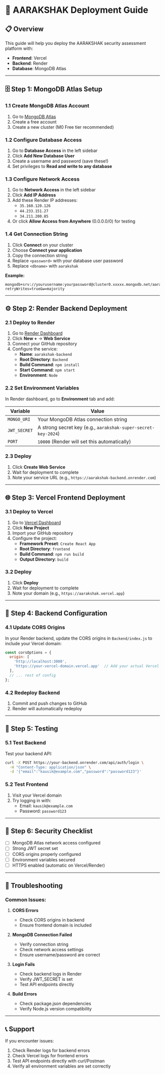 # 🚀 AARAKSHAK Deployment Guide

## 📋 Overview
This guide will help you deploy the AARAKSHAK security assessment platform with:
- **Frontend**: Vercel
- **Backend**: Render
- **Database**: MongoDB Atlas

---

## 🗄️ Step 1: MongoDB Atlas Setup

### 1.1 Create MongoDB Atlas Account
1. Go to [MongoDB Atlas](https://www.mongodb.com/atlas)
2. Create a free account
3. Create a new cluster (M0 Free tier recommended)

### 1.2 Configure Database Access
1. Go to **Database Access** in the left sidebar
2. Click **Add New Database User**
3. Create a username and password (save these!)
4. Set privileges to **Read and write to any database**

### 1.3 Configure Network Access
1. Go to **Network Access** in the left sidebar
2. Click **Add IP Address**
3. Add these Render IP addresses:
   - `35.160.120.126`
   - `44.233.151.27`
   - `34.211.200.85`
4. Or click **Allow Access from Anywhere** (0.0.0.0/0) for testing

### 1.4 Get Connection String
1. Click **Connect** on your cluster
2. Choose **Connect your application**
3. Copy the connection string
4. Replace `<password>` with your database user password
5. Replace `<dbname>` with `aarakshak`

**Example:**
```
mongodb+srv://yourusername:yourpassword@cluster0.xxxxx.mongodb.net/aarakshak?retryWrites=true&w=majority
```

---

## ⚙️ Step 2: Render Backend Deployment

### 2.1 Deploy to Render
1. Go to [Render Dashboard](https://dashboard.render.com/)
2. Click **New +** → **Web Service**
3. Connect your GitHub repository
4. Configure the service:
   - **Name**: `aarakshak-backend`
   - **Root Directory**: `Backend`
   - **Build Command**: `npm install`
   - **Start Command**: `npm start`
   - **Environment**: `Node`

### 2.2 Set Environment Variables
In Render dashboard, go to **Environment** tab and add:

| Variable | Value |
|----------|-------|
| `MONGO_URI` | Your MongoDB Atlas connection string |
| `JWT_SECRET` | A strong secret key (e.g., `aarakshak-super-secret-key-2024`) |
| `PORT` | `10000` (Render will set this automatically) |

### 2.3 Deploy
1. Click **Create Web Service**
2. Wait for deployment to complete
3. Note your service URL (e.g., `https://aarakshak-backend.onrender.com`)

---

## 🌐 Step 3: Vercel Frontend Deployment

### 3.1 Deploy to Vercel
1. Go to [Vercel Dashboard](https://vercel.com/dashboard)
2. Click **New Project**
3. Import your GitHub repository
4. Configure the project:
   - **Framework Preset**: `Create React App`
   - **Root Directory**: `frontend`
   - **Build Command**: `npm run build`
   - **Output Directory**: `build`

### 3.2 Deploy
1. Click **Deploy**
2. Wait for deployment to complete
3. Note your domain (e.g., `https://aarakshak.vercel.app`)

---

## 🔧 Step 4: Backend Configuration

### 4.1 Update CORS Origins
In your Render backend, update the CORS origins in `Backend/index.js` to include your Vercel domain:

```javascript
const corsOptions = {
  origin: [
    'http://localhost:3000',
    'https://your-vercel-domain.vercel.app'  // Add your actual Vercel domain
  ],
  // ... rest of config
};
```

### 4.2 Redeploy Backend
1. Commit and push changes to GitHub
2. Render will automatically redeploy

---

## 🧪 Step 5: Testing

### 5.1 Test Backend
Test your backend API:
```bash
curl -X POST https://your-backend.onrender.com/api/auth/login \
  -H "Content-Type: application/json" \
  -d '{"email":"kausik@example.com","password":"password123"}'
```

### 5.2 Test Frontend
1. Visit your Vercel domain
2. Try logging in with:
   - Email: `kausik@example.com`
   - Password: `password123`

---

## 🔐 Step 6: Security Checklist

- [ ] MongoDB Atlas network access configured
- [ ] Strong JWT secret set
- [ ] CORS origins properly configured
- [ ] Environment variables secured
- [ ] HTTPS enabled (automatic on Vercel/Render)

---

## 🐛 Troubleshooting

### Common Issues:

1. **CORS Errors**
   - Check CORS origins in backend
   - Ensure frontend domain is included

2. **MongoDB Connection Failed**
   - Verify connection string
   - Check network access settings
   - Ensure username/password are correct

3. **Login Fails**
   - Check backend logs in Render
   - Verify JWT_SECRET is set
   - Test API endpoints directly

4. **Build Errors**
   - Check package.json dependencies
   - Verify Node.js version compatibility

---

## 📞 Support

If you encounter issues:
1. Check Render logs for backend errors
2. Check Vercel logs for frontend errors
3. Test API endpoints directly with curl/Postman
4. Verify all environment variables are set correctly 